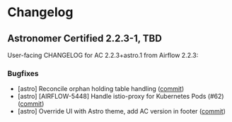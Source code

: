 # Changelog

Astronomer Certified 2.2.3-1, TBD
----------------------------------------

User-facing CHANGELOG for AC 2.2.3+astro.1 from Airflow 2.2.3:

### Bugfixes

- [astro] Reconcile orphan holding table handling ([commit](https://github.com/astronomer/airflow/commit/0880b82a2d84cc1d6d46cf8acb31c627936dfa85))
- [astro] [AIRFLOW-5448] Handle istio-proxy for Kubernetes Pods (#62) ([commit](https://github.com/astronomer/airflow/commit/1f0e8bea4bb2656c0523a2f177a4dbf5b26ba48e))
- [astro] Override UI with Astro theme, add AC version in footer ([commit](https://github.com/astronomer/airflow/commit/71e6ffdc57a818ac7af1abf195bff9047851b96a))
